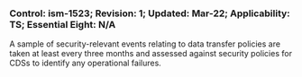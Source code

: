 ### Control: ism-1523; Revision: 1; Updated: Mar-22; Applicability: TS; Essential Eight: N/A
<p>A sample of security-relevant events relating to data transfer policies are taken at least every three months and assessed against security policies for CDSs to identify any operational failures.</p>